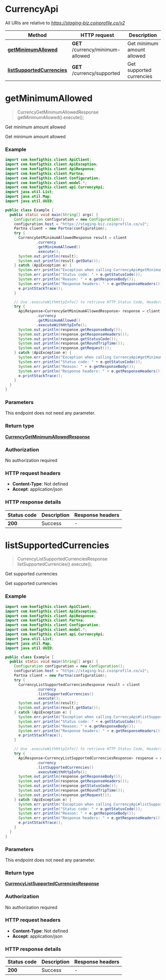 # CurrencyApi

All URIs are relative to *https://staging-biz.coinprofile.co/v2*

| Method | HTTP request | Description |
|------------- | ------------- | -------------|
| [**getMinimumAllowed**](CurrencyApi.md#getMinimumAllowed) | **GET** /currency/minimum-allowed | Get minimum amount allowed |
| [**listSupportedCurrencies**](CurrencyApi.md#listSupportedCurrencies) | **GET** /currency/supported | Get supported currencies |


<a name="getMinimumAllowed"></a>
# **getMinimumAllowed**
> CurrencyGetMinimumAllowedResponse getMinimumAllowed().execute();

Get minimum amount allowed

Get minimum amount allowed

### Example
```java
import com.konfigthis.client.ApiClient;
import com.konfigthis.client.ApiException;
import com.konfigthis.client.ApiResponse;
import com.konfigthis.client.Partna;
import com.konfigthis.client.Configuration;
import com.konfigthis.client.model.*;
import com.konfigthis.client.api.CurrencyApi;
import java.util.List;
import java.util.Map;
import java.util.UUID;

public class Example {
  public static void main(String[] args) {
    Configuration configuration = new Configuration();
    configuration.host = "https://staging-biz.coinprofile.co/v2";
    Partna client = new Partna(configuration);
    try {
      CurrencyGetMinimumAllowedResponse result = client
              .currency
              .getMinimumAllowed()
              .execute();
      System.out.println(result);
      System.out.println(result.getData());
    } catch (ApiException e) {
      System.err.println("Exception when calling CurrencyApi#getMinimumAllowed");
      System.err.println("Status code: " + e.getStatusCode());
      System.err.println("Reason: " + e.getResponseBody());
      System.err.println("Response headers: " + e.getResponseHeaders());
      e.printStackTrace();
    }

    // Use .executeWithHttpInfo() to retrieve HTTP Status Code, Headers and Request
    try {
      ApiResponse<CurrencyGetMinimumAllowedResponse> response = client
              .currency
              .getMinimumAllowed()
              .executeWithHttpInfo();
      System.out.println(response.getResponseBody());
      System.out.println(response.getResponseHeaders());
      System.out.println(response.getStatusCode());
      System.out.println(response.getRoundTripTime());
      System.out.println(response.getRequest());
    } catch (ApiException e) {
      System.err.println("Exception when calling CurrencyApi#getMinimumAllowed");
      System.err.println("Status code: " + e.getStatusCode());
      System.err.println("Reason: " + e.getResponseBody());
      System.err.println("Response headers: " + e.getResponseHeaders());
      e.printStackTrace();
    }
  }
}

```

### Parameters
This endpoint does not need any parameter.

### Return type

[**CurrencyGetMinimumAllowedResponse**](CurrencyGetMinimumAllowedResponse.md)

### Authorization

No authorization required

### HTTP request headers

 - **Content-Type**: Not defined
 - **Accept**: application/json

### HTTP response details
| Status code | Description | Response headers |
|-------------|-------------|------------------|
| **200** | Success |  -  |

<a name="listSupportedCurrencies"></a>
# **listSupportedCurrencies**
> CurrencyListSupportedCurrenciesResponse listSupportedCurrencies().execute();

Get supported currencies

Get supported currencies

### Example
```java
import com.konfigthis.client.ApiClient;
import com.konfigthis.client.ApiException;
import com.konfigthis.client.ApiResponse;
import com.konfigthis.client.Partna;
import com.konfigthis.client.Configuration;
import com.konfigthis.client.model.*;
import com.konfigthis.client.api.CurrencyApi;
import java.util.List;
import java.util.Map;
import java.util.UUID;

public class Example {
  public static void main(String[] args) {
    Configuration configuration = new Configuration();
    configuration.host = "https://staging-biz.coinprofile.co/v2";
    Partna client = new Partna(configuration);
    try {
      CurrencyListSupportedCurrenciesResponse result = client
              .currency
              .listSupportedCurrencies()
              .execute();
      System.out.println(result);
      System.out.println(result.getData());
    } catch (ApiException e) {
      System.err.println("Exception when calling CurrencyApi#listSupportedCurrencies");
      System.err.println("Status code: " + e.getStatusCode());
      System.err.println("Reason: " + e.getResponseBody());
      System.err.println("Response headers: " + e.getResponseHeaders());
      e.printStackTrace();
    }

    // Use .executeWithHttpInfo() to retrieve HTTP Status Code, Headers and Request
    try {
      ApiResponse<CurrencyListSupportedCurrenciesResponse> response = client
              .currency
              .listSupportedCurrencies()
              .executeWithHttpInfo();
      System.out.println(response.getResponseBody());
      System.out.println(response.getResponseHeaders());
      System.out.println(response.getStatusCode());
      System.out.println(response.getRoundTripTime());
      System.out.println(response.getRequest());
    } catch (ApiException e) {
      System.err.println("Exception when calling CurrencyApi#listSupportedCurrencies");
      System.err.println("Status code: " + e.getStatusCode());
      System.err.println("Reason: " + e.getResponseBody());
      System.err.println("Response headers: " + e.getResponseHeaders());
      e.printStackTrace();
    }
  }
}

```

### Parameters
This endpoint does not need any parameter.

### Return type

[**CurrencyListSupportedCurrenciesResponse**](CurrencyListSupportedCurrenciesResponse.md)

### Authorization

No authorization required

### HTTP request headers

 - **Content-Type**: Not defined
 - **Accept**: application/json

### HTTP response details
| Status code | Description | Response headers |
|-------------|-------------|------------------|
| **200** | Success |  -  |

